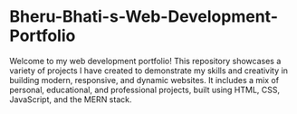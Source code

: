 # Bheru-Bhati-s-Web-Development-Portfolio
Welcome to my web development portfolio! This repository showcases a variety of projects I have created to demonstrate my skills and creativity in building modern, responsive, and dynamic websites. It includes a mix of personal, educational, and professional projects, built using HTML, CSS, JavaScript, and the MERN stack.
